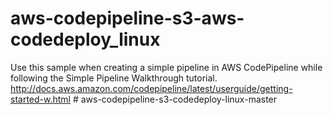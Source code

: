 # aws-codepipeline-s3-aws-codedeploy_linux
Use this sample when creating a simple pipeline in AWS CodePipeline while following the Simple Pipeline Walkthrough tutorial. http://docs.aws.amazon.com/codepipeline/latest/userguide/getting-started-w.html
#   a w s - c o d e p i p e l i n e - s 3 - c o d e d e p l o y - l i n u x - m a s t e r  
 